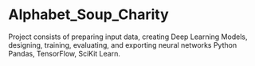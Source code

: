 # Alphabet_Soup_Charity
Project consists of preparing input data, creating Deep Learning Models, designing, training, evaluating, and exporting neural networks Python Pandas, TensorFlow, SciKit Learn.
